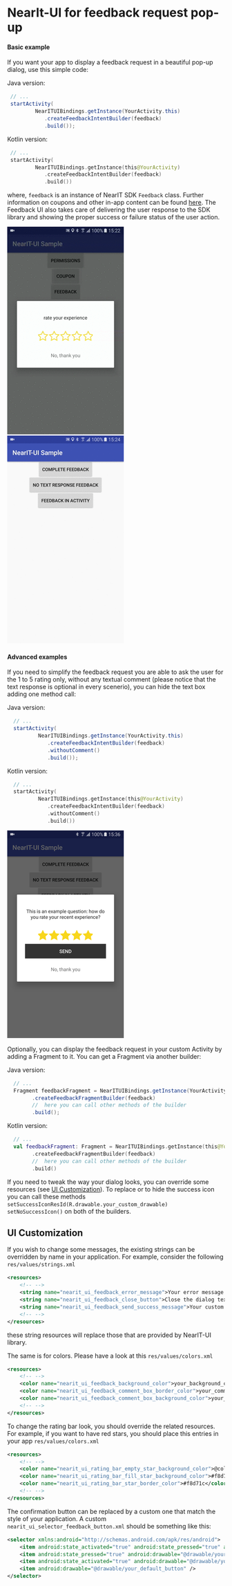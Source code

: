 # NearIt-UI for feedback request pop-up
#### Basic example
If you want your app to display a feedback request in a beautiful pop-up dialog, use this simple code:

Java version:
```java
 // ...
 startActivity(
         NearITUIBindings.getInstance(YourActivity.this)
            .createFeedbackIntentBuilder(feedback)
            .build());
```

Kotlin version:
```kotlin
 // ...
 startActivity(
         NearITUIBindings.getInstance(this@YourActivity)
            .createFeedbackIntentBuilder(feedback)
            .build())
```

where, `feedback` is an instance of NearIT SDK `Feedback` class. Further information on coupons and other in-app content can be found [here](http://nearit-android.readthedocs.io/en/latest/in-app-content/).
The Feedback UI also takes care of delivering the user response to the SDK library and showing the proper success or failure status of the user action.

![NearIT-UI feedback request dialog, success](feedback_request_success.gif)
![NearIT-UI feedback request dialog, fail](feedback_request_fail.gif)

#### Advanced examples
If you need to simplify the feedback request you are able to ask the user for the 1 to 5 rating only, without any textual comment (please notice that the text response is optional in every scenerio), you can hide the text box adding one method call:

Java version:
```java
  // ...
  startActivity(
          NearITUIBindings.getInstance(YourActivity.this)
             .createFeedbackIntentBuilder(feedback)
             .withoutComment()
             .build());
```

Kotlin version:
```kotlin
  // ...
  startActivity(
          NearITUIBindings.getInstance(this@YourActivity)
             .createFeedbackIntentBuilder(feedback)
             .withoutComment()
             .build())
```


![NearIT-UI no text response feedback dialog](feedback_no_text.png)

Optionally, you can display the feedback request in your custom Activity by adding a Fragment to it. You can get a Fragment via another builder:

Java version:
```java
  // ...
  Fragment feedbackFragment = NearITUIBindings.getInstance(YourActivity.this)
        .createFeedbackFragmentBuilder(feedback)
        //  here you can call other methods of the builder
        .build();
```

Kotlin version:
```kotlin
  // ...
  val feedbackFragment: Fragment = NearITUIBindings.getInstance(this@YourActivity)
        .createFeedbackFragmentBuilder(feedback)
        //  here you can call other methods of the builder
        .build()
```

If you need to tweak the way your dialog looks, you can override some resources (see [UI Customization](#ui-customization)).
To replace or to hide the success icon you can call these methods
`setSuccessIconResId(R.drawable.your_custom_drawable)` 
`setNoSuccessIcon()`
on both of the builders.

## UI Customization

If you wish to change some messages, the existing strings can be overridden by name in your application. For example, consider the following `res/values/strings.xml`

```xml
<resources>
    <!-- -->
    <string name="nearit_ui_feedback_error_message">Your error message!</string>
    <string name="nearit_ui_feedback_close_button">Close the dialog text</string>
    <string name="nearit_ui_feedback_send_success_message">Your custom success message</string>
    <!-- -->
</resources>
```

these string resources will replace those that are provided by NearIT-UI library.

The same is for colors. Please have a look at this `res/values/colors.xml`

```xml
<resources>
    <!-- -->
    <color name="nearit_ui_feedback_background_color">your_background_color</color>
    <color name="nearit_ui_feedback_comment_box_border_color">your_comment_box_border_color</color>
    <color name="nearit_ui_feedback_comment_box_background_color">your_comment_box_background_color</color>
    <!-- -->
</resources>
```

To change the rating bar look, you should override the related resources. For example, if you want to have red stars, you should place this entries in your app `res/values/colors.xml`

```xml
<resources>
    <!-- -->
    <color name="nearit_ui_rating_bar_empty_star_background_color">@color/nearit_ui_real_white</color>
    <color name="nearit_ui_rating_bar_fill_star_background_color">#f8d71c</color>
    <color name="nearit_ui_rating_bar_star_border_color">#f8d71c</color>
    <!-- -->
</resources>
```

The confirmation button can be replaced by a custom one that match the style of your application. A custom `nearit_ui_selector_feedback_button.xml` should be something like this:

```xml
<selector xmlns:android="http://schemas.android.com/apk/res/android">
    <item android:state_activated="true" android:state_pressed="true" android:drawable="@drawable/your_error_button_when_pressed" />
    <item android:state_pressed="true" android:drawable="@drawable/your_default_button_when_is_pressed" />
    <item android:state_activated="true" android:drawable="@drawable/your_error_button" />
    <item android:drawable="@drawable/your_default_button" />
</selector>
```